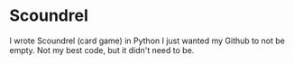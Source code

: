 # Scoundrel
I wrote Scoundrel (card game) in Python
I just wanted my Github to not be empty. Not my best code, but it didn't need to be.
